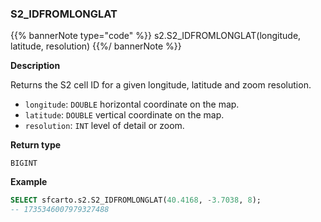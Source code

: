 ### S2_IDFROMLONGLAT

{{% bannerNote type="code" %}}
s2.S2_IDFROMLONGLAT(longitude, latitude, resolution)
{{%/ bannerNote %}}

**Description**

Returns the S2 cell ID for a given longitude, latitude and zoom resolution.

* `longitude`: `DOUBLE` horizontal coordinate on the map.
* `latitude`: `DOUBLE` vertical coordinate on the map.
* `resolution`: `INT` level of detail or zoom.

**Return type**

`BIGINT`

**Example**

```sql
SELECT sfcarto.s2.S2_IDFROMLONGLAT(40.4168, -3.7038, 8);
-- 1735346007979327488
```